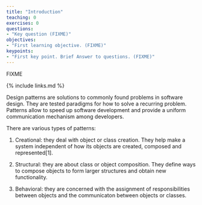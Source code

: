 ```yaml
---
title: "Introduction"
teaching: 0
exercises: 0
questions:
- "Key question (FIXME)"
objectives:
- "First learning objective. (FIXME)"
keypoints:
- "First key point. Brief Answer to questions. (FIXME)"
---
```

FIXME

{% include links.md %}

Design patterns are solutions to commonly found problems in software design. They are tested paradigms for how to solve a recurring problem. Patterns allow to speed up software development and provide a uniform communication mechanism among developers.

There are various types of patterns:

1) Creational: they deal with object or class creation. They help make a system independent of how its objects are created, composed and represented[1].

2) Structural: they are about class or object composition. They define ways 
to compose objects to form larger structures and obtain new functionality.

3) Behavioral: they are concerned with the assignment of responsibilities between objects and the communicaton between objects or classes. 
